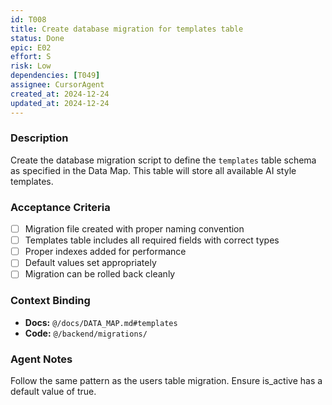 ```yaml
---
id: T008
title: Create database migration for templates table
status: Done
epic: E02
effort: S
risk: Low
dependencies: [T049]
assignee: CursorAgent
created_at: 2024-12-24
updated_at: 2024-12-24
---
```


### Description

Create the database migration script to define the `templates` table schema as specified in the Data Map. This table will store all available AI style templates.

### Acceptance Criteria

- [ ] Migration file created with proper naming convention
- [ ] Templates table includes all required fields with correct types
- [ ] Proper indexes added for performance
- [ ] Default values set appropriately
- [ ] Migration can be rolled back cleanly

### Context Binding

- **Docs:** `@/docs/DATA_MAP.md#templates`
- **Code:** `@/backend/migrations/`

### Agent Notes

Follow the same pattern as the users table migration. Ensure is_active has a default value of true. 